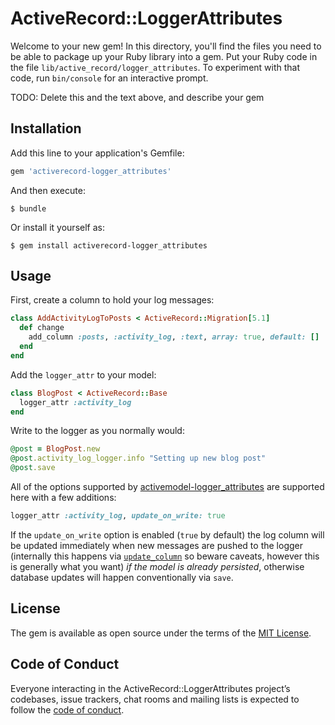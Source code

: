 # ActiveRecord::LoggerAttributes

Welcome to your new gem! In this directory, you'll find the files you need to be able to package up your Ruby library into a gem. Put your Ruby code in the file `lib/active_record/logger_attributes`. To experiment with that code, run `bin/console` for an interactive prompt.

TODO: Delete this and the text above, and describe your gem

## Installation

Add this line to your application's Gemfile:

```ruby
gem 'activerecord-logger_attributes'
```

And then execute:

    $ bundle

Or install it yourself as:

    $ gem install activerecord-logger_attributes

## Usage

First, create a column to hold your log messages:

```ruby
class AddActivityLogToPosts < ActiveRecord::Migration[5.1]
  def change
    add_column :posts, :activity_log, :text, array: true, default: []
  end
end
```

Add the `logger_attr` to your model:

```ruby
class BlogPost < ActiveRecord::Base
  logger_attr :activity_log
end
```

Write to the logger as you normally would:

```ruby
@post = BlogPost.new
@post.activity_log_logger.info "Setting up new blog post"
@post.save
```

All of the options supported by [activemodel-logger_attributes](https://github.com/chrisb/activemodel-logger_attributes) are supported here with a few additions:

```ruby
logger_attr :activity_log, update_on_write: true
```

If the `update_on_write` option is enabled (`true` by default) the log column will be updated immediately when new messages are pushed to the logger (internally this happens via [`update_column`](http://api.rubyonrails.org/classes/ActiveRecord/Persistence.html#method-i-update_columns) so beware caveats, however this is generally what you want) _if the model is already persisted_, otherwise database updates will happen conventionally via `save`.

## License

The gem is available as open source under the terms of the [MIT License](https://opensource.org/licenses/MIT).

## Code of Conduct

Everyone interacting in the ActiveRecord::LoggerAttributes project’s codebases, issue trackers, chat rooms and mailing lists is expected to follow the [code of conduct](https://github.com/[USERNAME]/activerecord-logger_attributes/blob/master/CODE_OF_CONDUCT.md).
